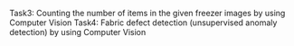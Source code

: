 Task3: Counting the number of items in the given freezer images by using Computer Vision 
Task4: Fabric defect detection (unsupervised anomaly detection) by using Computer Vision
